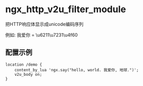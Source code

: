 ngx_http_v2u_filter_module
==========================

把HTTP响应体显示成unicode编码序列

例如: 我爱你 = \u6211\u7231\u4f60

配置示例
--------

    location /demo {
        content_by_lua 'ngx.say("hello, world. 我爱你, 地球.")';
        v2u_body on;
    }
